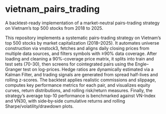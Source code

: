 # vietnam_pairs_trading
A backtest-ready implementation of a market-neutral pairs-trading strategy on Vietnam’s top 500 stocks from 2018 to 2025. 

This repository implements a systematic pairs-trading strategy on Vietnam’s top 500 stocks by market capitalization (2018–2025). It automates universe construction via vnstock3, fetches and aligns daily closing prices from multiple data sources, and filters symbols with ≥90% data coverage. After loading and cleaning a 90%-coverage price matrix, it splits into train and test sets (70-30), then screens for cointegrated pairs using the Engle–Granger test on log-prices. Hedge ratios are dynamically estimated via a Kalman Filter, and trading signals are generated from spread half-lives and rolling z-scores. The backtest applies realistic commissions and slippage, computes key performance metrics for each pair, and visualizes equity curves, return distributions, and rolling risk/return measures. Finally, the strategy’s average top-10 performance is benchmarked against VN-Index and VN30, with side‐by‐side cumulative returns and rolling Sharpe/volatility/drawdown plots. 










